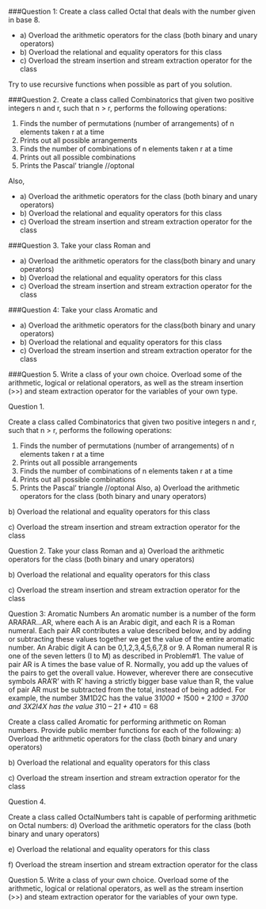 ###Question 1: 
Create a class called Octal that deals with the number given in base 8.
  * a) Overload the arithmetic operators for the class (both binary and unary operators)
  * b) Overload the relational and equality operators for this class
  * c) Overload the stream insertion and stream extraction operator for the class

Try to use recursive functions when possible as part of you solution.

###Question 2.
Create a class called Combinatorics that given two positive integers n and r, such that n > r,
performs the following operations:
1. Finds the number of permutations (number of arrangements) of n elements taken r at a time
2. Prints out all possible arrangements 
3. Finds the number of combinations of n elements taken r at a time
4. Prints out all possible combinations
5. Prints the Pascal’ triangle //optonal

Also,
  * a)	Overload the arithmetic operators for the class
(both binary and unary operators)
  * b)	Overload the relational and equality operators for this class
  * c)	 Overload the stream insertion and stream extraction operator for the class

###Question 3.
Take your class  Roman and 
  * a)	Overload the arithmetic operators for the class(both binary and unary operators)
  * b)	Overload the relational and equality operators for this class
  * c)	Overload the stream insertion and stream extraction operator for the class

###Question 4:
Take your class Aromatic and

  * a)	Overload the arithmetic operators for the class(both binary and unary operators)
  * b)	Overload the relational and equality operators for this class
  * c)	Overload the stream insertion and stream extraction operator for the class

###Question 5.
Write a class of your own choice. Overload some of the arithmetic, logical or relational operators, as well as the stream insertion (>>) and steam extraction operator for the variables of your own type.




















Question 1.

Create a class called Combinatorics that given two positive integers n and r, such that n > r,
performs the following operations:
1. Finds the number of permutations (number of arrangements) of n elements taken r at a time
2. Prints out all possible arrangements 
3. Finds the number of combinations of n elements taken r at a time
4. Prints out all possible combinations
5. Prints the Pascal’ triangle //optonal
Also,
a)	Overload the arithmetic operators for the class
(both binary and unary operators)

b)	Overload the relational and equality operators for this class

c)	 Overload the stream insertion and stream extraction operator for the class

Question 2. 
Take your class  Roman and 
a)	Overload the arithmetic operators for the class
(both binary and unary operators)

b)	Overload the relational and equality operators for this class

c)	 Overload the stream insertion and stream extraction operator for the class


Question 3: Aromatic Numbers
An aromatic number is a number of the form ARARAR…AR, where each A is an Arabic digit, and each R is a Roman numeral. Each pair AR contributes a value described below, and by adding or subtracting these values together we get the value of the entire aromatic
number.
An Arabic digit A can be 0,1,2,3,4,5,6,7,8 or 9. A Roman numeral R is one of the seven letters (I to M) as described in Problem#1.
The value of pair AR is A times the base value of R. Normally, you add up the values of the pairs to get the overall value. However, wherever there are consecutive symbols ARA’R’ with R’ having a strictly bigger base value than R, the value of pair AR must be subtracted from the total, instead of being added.
For example, the number 3M1D2C has the value 3*1000 + 1*500 + 2*100 = 3700 and 3X2I4X has the value 3*10 – 2*1 + 4*10 = 68

Create a class called Aromatic for performing arithmetic on Roman numbers. Provide public member functions for each of the following:
a)	Overload the arithmetic operators for the class
(both binary and unary operators)

b)	Overload the relational and equality operators for this class

c)	 Overload the stream insertion and stream extraction operator for the class



Question 4.

Create a class called OctalNumbers taht is capable of performing arithmetic on Octal numbers:
d)	Overload the arithmetic operators for the class
(both binary and unary operators)

e)	Overload the relational and equality operators for this class

f)	 Overload the stream insertion and stream extraction operator for the class


Question 5.
Write a class of your own choice. Overload some of the arithmetic, logical or relational operators, as well as the stream insertion (>>) and steam extraction operator for the variables of your own type.

